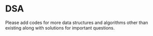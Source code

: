 # DSA

Please add codes for more data structures and algorithms other than existing along with solutions for important questions.
